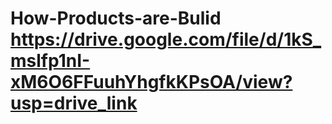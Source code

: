 # How-Products-are-Bulid   https://drive.google.com/file/d/1kS_mslfp1nI-xM6O6FFuuhYhgfkKPsOA/view?usp=drive_link
